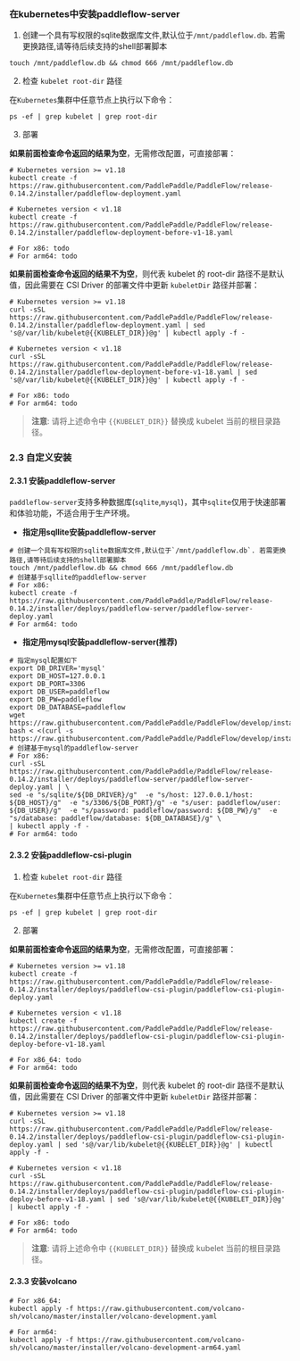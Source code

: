 ### 在kubernetes中安装paddleflow-server
1. 创建一个具有写权限的sqlite数据库文件,默认位于`/mnt/paddleflow.db`. 若需更换路径,请等待后续支持的shell部署脚本

```shell
touch /mnt/paddleflow.db && chmod 666 /mnt/paddleflow.db
```

2. 检查 `kubelet root-dir` 路径

在`Kubernetes`集群中任意节点上执行以下命令：

```shell
ps -ef | grep kubelet | grep root-dir
```

3. 部署


**如果前面检查命令返回的结果为空**，无需修改配置，可直接部署：

```shell
# Kubernetes version >= v1.18
kubectl create -f https://raw.githubusercontent.com/PaddlePaddle/PaddleFlow/release-0.14.2/installer/paddleflow-deployment.yaml

# Kubernetes version < v1.18
kubectl create -f https://raw.githubusercontent.com/PaddlePaddle/PaddleFlow/release-0.14.2/installer/paddleflow-deployment-before-v1-18.yaml

# For x86: todo
# For arm64: todo
```

**如果前面检查命令返回的结果不为空**，则代表 kubelet 的 root-dir 路径不是默认值，因此需要在 CSI Driver 的部署文件中更新 `kubeletDir` 路径并部署：
```shell
# Kubernetes version >= v1.18
curl -sSL https://raw.githubusercontent.com/PaddlePaddle/PaddleFlow/release-0.14.2/installer/paddleflow-deployment.yaml | sed 's@/var/lib/kubelet@{{KUBELET_DIR}}@g' | kubectl apply -f -

# Kubernetes version < v1.18
curl -sSL https://raw.githubusercontent.com/PaddlePaddle/PaddleFlow/release-0.14.2/installer/paddleflow-deployment-before-v1-18.yaml | sed 's@/var/lib/kubelet@{{KUBELET_DIR}}@g' | kubectl apply -f -

# For x86: todo
# For arm64: todo
```

> **注意**: 请将上述命令中 `{{KUBELET_DIR}}` 替换成 kubelet 当前的根目录路径。


### 2.3 自定义安装
#### 2.3.1 安装paddleflow-server
`paddleflow-server`支持多种数据库(`sqlite`,`mysql`)，其中`sqlite`仅用于快速部署和体验功能，不适合用于生产环境。
- **指定用sqllite安装paddleflow-server**
```shell
# 创建一个具有写权限的sqlite数据库文件,默认位于`/mnt/paddleflow.db`. 若需更换路径,请等待后续支持的shell部署脚本
touch /mnt/paddleflow.db && chmod 666 /mnt/paddleflow.db
# 创建基于sqllite的paddleflow-server
# For x86:
kubectl create -f https://raw.githubusercontent.com/PaddlePaddle/PaddleFlow/release-0.14.2/installer/deploys/paddleflow-server/paddleflow-server-deploy.yaml
# For arm64: todo
```

- **指定用mysql安装paddleflow-server(推荐)**
```shell
# 指定mysql配置如下
export DB_DRIVER='mysql'
export DB_HOST=127.0.0.1
export DB_PORT=3306
export DB_USER=paddleflow
export DB_PW=paddleflow
export DB_DATABASE=paddleflow
wget https://raw.githubusercontent.com/PaddlePaddle/PaddleFlow/develop/installer/database/paddleflow.sql
bash < <(curl -s https://raw.githubusercontent.com/PaddlePaddle/PaddleFlow/develop/installer/database/execute.sh)
# 创建基于mysql的paddleflow-server
# For x86:
curl -sSL https://raw.githubusercontent.com/PaddlePaddle/PaddleFlow/release-0.14.2/installer/deploys/paddleflow-server/paddleflow-server-deploy.yaml | \
sed -e "s/sqlite/${DB_DRIVER}/g"  -e "s/host: 127.0.0.1/host: ${DB_HOST}/g"  -e "s/3306/${DB_PORT}/g" -e "s/user: paddleflow/user: ${DB_USER}/g"  -e "s/password: paddleflow/password: ${DB_PW}/g"  -e "s/database: paddleflow/database: ${DB_DATABASE}/g" \
| kubectl apply -f -
# For arm64: todo
```

#### 2.3.2 安装paddleflow-csi-plugin

1. 检查 `kubelet root-dir` 路径

在`Kubernetes`集群中任意节点上执行以下命令：

```shell
ps -ef | grep kubelet | grep root-dir
```

2. 部署

**如果前面检查命令返回的结果为空**，无需修改配置，可直接部署：
```shell
# Kubernetes version >= v1.18
kubectl create -f https://raw.githubusercontent.com/PaddlePaddle/PaddleFlow/release-0.14.2/installer/deploys/paddleflow-csi-plugin/paddleflow-csi-plugin-deploy.yaml

# Kubernetes version < v1.18
kubectl create -f https://raw.githubusercontent.com/PaddlePaddle/PaddleFlow/release-0.14.2/installer/deploys/paddleflow-csi-plugin/paddleflow-csi-plugin-deploy-before-v1-18.yaml

# For x86_64: todo
# For arm64: todo
```

**如果前面检查命令返回的结果不为空**，则代表 kubelet 的 root-dir 路径不是默认值，因此需要在 CSI Driver 的部署文件中更新 `kubeletDir` 路径并部署：
```shell
# Kubernetes version >= v1.18
curl -sSL https://raw.githubusercontent.com/PaddlePaddle/PaddleFlow/release-0.14.2/installer/deploys/paddleflow-csi-plugin/paddleflow-csi-plugin-deploy.yaml | sed 's@/var/lib/kubelet@{{KUBELET_DIR}}@g' | kubectl apply -f -

# Kubernetes version < v1.18
curl -sSL https://raw.githubusercontent.com/PaddlePaddle/PaddleFlow/release-0.14.2/installer/deploys/paddleflow-csi-plugin/paddleflow-csi-plugin-deploy-before-v1-18.yaml | sed 's@/var/lib/kubelet@{{KUBELET_DIR}}@g' | kubectl apply -f -

# For x86: todo
# For arm64: todo
```

> **注意**: 请将上述命令中 `{{KUBELET_DIR}}` 替换成 kubelet 当前的根目录路径。

#### 2.3.3 安装volcano
```shell
# For x86_64:
kubectl apply -f https://raw.githubusercontent.com/volcano-sh/volcano/master/installer/volcano-development.yaml

# For arm64:
kubectl apply -f https://raw.githubusercontent.com/volcano-sh/volcano/master/installer/volcano-development-arm64.yaml
```
